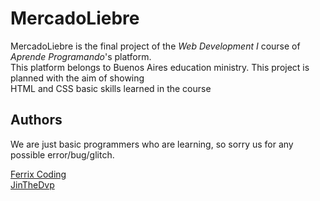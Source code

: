 # MercadoLiebre

MercadoLiebre is the final project of the *Web Development I* course of *Aprende Programando*'s platform. <br>
This platform belongs to Buenos Aires education ministry. This project is planned with the aim of showing <br>
HTML and CSS basic skills learned in the course

## Authors

We are just basic programmers who are learning, so sorry us for any possible error/bug/glitch.

[Ferrix Coding](https://github.com/FedericoPorras) <br>
[JinTheDvp](https://github.com/JinTheDvp)